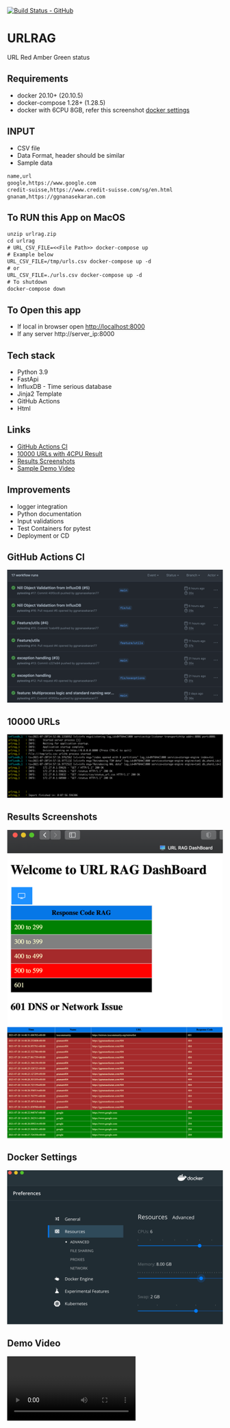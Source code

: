 [![Build Status - GitHub](https://github.com/ggnanasekaran77/urlrag/workflows/pytesting/badge.svg)](https://github.com/ggnanasekaran77/urlrag/actions?query=workflow%3Apytesting)
# URLRAG 
URL Red Amber Green status

## Requirements 
* docker 20.10+ (20.10.5)
* docker-compose 1.28+ (1.28.5)
* docker with 6CPU 8GB, refer this screenshot [docker settings](#docker-settings)

## INPUT
* CSV file
* Data Format, header should be similar
* Sample data 
```csv
name,url
google,https://www.google.com
credit-suisse,https://www.credit-suisse.com/sg/en.html
gnanam,https://ggnanasekaran.com
```

## To RUN this App on MacOS
```shell
unzip urlrag.zip
cd urlrag
# URL_CSV_FILE=<<File Path>> docker-compose up
# Example below
URL_CSV_FILE=/tmp/urls.csv docker-compose up -d
# or
URL_CSV_FILE=./urls.csv docker-compose up -d
# To shutdown
docker-compose down
```

## To Open this app
* If local in browser open [http://localhost:8000](http://localhost:8000)
* If any server http://server_ip:8000

## Tech stack
* Python 3.9 
* FastApi
* InfluxDB - Time serious database
* Jinja2 Template
* GitHub Actions  
* Html

## Links
* [GitHub Actions CI](#gitHub-actions-ci)
* [10000 URLs with 4CPU Result](#1000-urls)
* [Results Screenshots](#results-screenshots)
* [Sample Demo Video](#demo-video)

## Improvements
* logger integration
* Python documentation
* Input validations
* Test Containers for pytest
* Deployment or CD

## GitHub Actions CI
![gitHub-actions-ci](./images/github_actions_ci.png)

## 10000 URLs
![1000 URLs](./images/10000_urls.png)

## Results Screenshots
![Results Screenshots](./images/results.png)
![Results Screenshots](./images/results1.png)

## Docker Settings
![Docker Settings](./images/docker_settings.png)

## Demo Video
![Demo Video](./images/demo.mp4)

